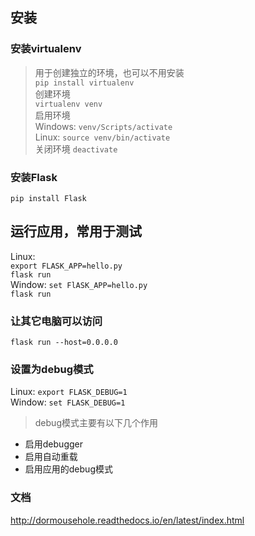 ## 安装
### 安装virtualenv
>用于创建独立的环境，也可以不用安装      
`pip install virtualenv`    
创建环境    
`virtualenv venv`   
启用环境    
Windows: `venv/Scripts/activate`    
Linux: `source venv/bin/activate`   
关闭环境
`deactivate`

### 安装Flask
`pip install Flask`

## 运行应用，常用于测试
Linux:    
`export FLASK_APP=hello.py`     
`flask run`     
Window:
`set FlASK_APP=hello.py`    
`flask run`

### 让其它电脑可以访问
`flask run --host=0.0.0.0`      

### 设置为debug模式
Linux: `export FLASK_DEBUG=1`      
Window: `set FLASK_DEBUG=1`     
>debug模式主要有以下几个作用     
* 启用debugger
* 启用自动重载
* 启用应用的debug模式

### 文档
http://dormousehole.readthedocs.io/en/latest/index.html
